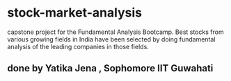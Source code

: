 # stock-market-analysis
capstone project for the Fundamental Analysis Bootcamp.
Best stocks from various growing fields in India have been selected by doing fundamental analysis of the leading companies in those fields.
## done by Yatika Jena , Sophomore IIT Guwahati
